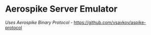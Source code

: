 # Aerospike Server Emulator

*Uses Aerospike Binary Protocol* - https://github.com/vsavkov/aspike-protocol
